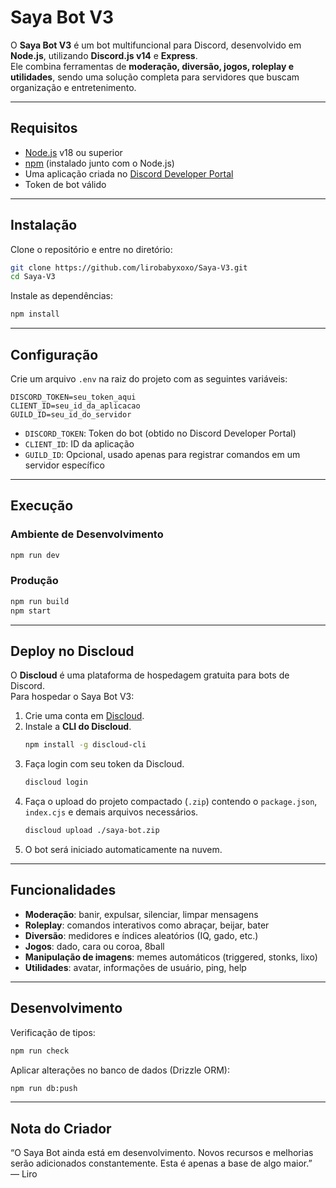 
# Saya Bot V3

O **Saya Bot V3** é um bot multifuncional para Discord, desenvolvido em **Node.js**, utilizando **Discord.js v14** e **Express**.  
Ele combina ferramentas de **moderação, diversão, jogos, roleplay e utilidades**, sendo uma solução completa para servidores que buscam organização e entretenimento.  

---

## Requisitos

- [Node.js](https://nodejs.org/) v18 ou superior  
- [npm](https://www.npmjs.com/) (instalado junto com o Node.js)  
- Uma aplicação criada no [Discord Developer Portal](https://discord.com/developers/applications)  
- Token de bot válido  

---

## Instalação

Clone o repositório e entre no diretório:  
```bash
git clone https://github.com/lirobabyxoxo/Saya-V3.git
cd Saya-V3
```

Instale as dependências:  
```bash
npm install
```

---

## Configuração

Crie um arquivo `.env` na raiz do projeto com as seguintes variáveis:  

```env
DISCORD_TOKEN=seu_token_aqui
CLIENT_ID=seu_id_da_aplicacao
GUILD_ID=seu_id_do_servidor
```

- `DISCORD_TOKEN`: Token do bot (obtido no Discord Developer Portal)  
- `CLIENT_ID`: ID da aplicação  
- `GUILD_ID`: Opcional, usado apenas para registrar comandos em um servidor específico  

---

## Execução

### Ambiente de Desenvolvimento
```bash
npm run dev
```

### Produção
```bash
npm run build
npm start
```

---

## Deploy no Discloud

O **Discloud** é uma plataforma de hospedagem gratuita para bots de Discord.  
Para hospedar o Saya Bot V3:  

1. Crie uma conta em [Discloud](https://discloud.com/).  
2. Instale a **CLI do Discloud**.  
   ```bash
   npm install -g discloud-cli
   ```  
3. Faça login com seu token da Discloud.  
   ```bash
   discloud login
   ```  
4. Faça o upload do projeto compactado (`.zip`) contendo o `package.json`, `index.cjs` e demais arquivos necessários.  
   ```bash
   discloud upload ./saya-bot.zip
   ```  
5. O bot será iniciado automaticamente na nuvem.  

---

## Funcionalidades

- **Moderação**: banir, expulsar, silenciar, limpar mensagens  
- **Roleplay**: comandos interativos como abraçar, beijar, bater  
- **Diversão**: medidores e índices aleatórios (IQ, gado, etc.)  
- **Jogos**: dado, cara ou coroa, 8ball  
- **Manipulação de imagens**: memes automáticos (triggered, stonks, lixo)  
- **Utilidades**: avatar, informações de usuário, ping, help  

---

## Desenvolvimento

Verificação de tipos:  
```bash
npm run check
```

Aplicar alterações no banco de dados (Drizzle ORM):  
```bash
npm run db:push
```

---

## Nota do Criador

“O Saya Bot ainda está em desenvolvimento. Novos recursos e melhorias serão adicionados constantemente. Esta é apenas a base de algo maior.”  
— Liro  
